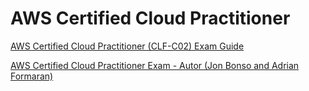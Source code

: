 <h1>AWS Certified Cloud Practitioner</h1>

[AWS Certified Cloud Practitioner (CLF-C02) Exam Guide ](https://d1.awsstatic.com/training-and-certification/docs-cloud-practitioner/AWS-Certified-Cloud-Practitioner_Exam-Guide.pdf)

<!-- [Visualizar PDF](https://exemplo.com/seuarquivo.pdf) -->

[AWS Certified Cloud Practitioner Exam - Autor (Jon Bonso and Adrian Formaran)](https://github.com/KAYOKG/BibliotecaDev/blob/main/LivrosDev/AWS%20Certified%20Cloud%20Practitioner%20Exam%20-%20Autor%20(Jon%20Bonso%20and%20Adrian%20Formaran).pdf)

